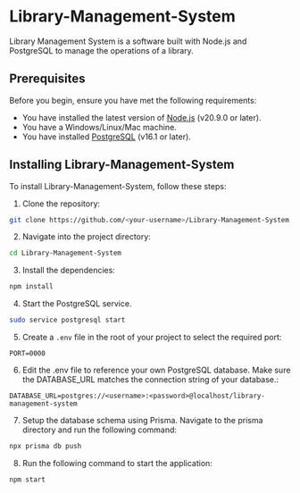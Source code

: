 # Library-Management-System

Library Management System is a software built with Node.js and PostgreSQL to manage the operations of a library.

## Prerequisites

Before you begin, ensure you have met the following requirements:

* You have installed the latest version of [Node.js](https://nodejs.org/en/download/) (v20.9.0 or later).
* You have a Windows/Linux/Mac machine.
* You have installed [PostgreSQL](https://www.postgresql.org/download/) (v16.1 or later).

## Installing Library-Management-System

To install Library-Management-System, follow these steps:

1. Clone the repository:
```bash
git clone https://github.com/<your-username>/Library-Management-System.git
```

2. Navigate into the project directory:
```bash
cd Library-Management-System
```

3. Install the dependencies:
```bash
npm install
```

4. Start the PostgreSQL service.
```bash
sudo service postgresql start
```

5. Create a `.env` file in the root of your project to select the required port:

```env
PORT=0000
```

6. Edit the .env file to reference your own PostgreSQL database. Make sure the DATABASE_URL matches the connection string of your database.:

```env
DATABASE_URL=postgres://<username>:<password>@localhost/library-management-system
```

7. Setup the database schema using Prisma. Navigate to the prisma directory and run the following command:

```bash
npx prisma db push
```


8. Run the following command to start the application:
```bash
npm start
```





